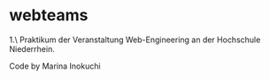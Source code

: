 # webteams

1.\ Praktikum der Veranstaltung Web-Engineering an der Hochschule Niederrhein.

Code by Marina Inokuchi
